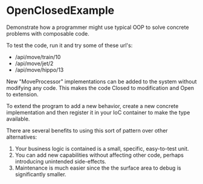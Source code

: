 # OpenClosedExample

Demonstrate how a programmer might use typical OOP to solve concrete problems with composable code.

To test the code, run it and try some of these url's:
- /api/move/train/10
- /api/move/jet/2
- /api/move/hippo/13

New "MoveProcessor" implementations can be added to the system without modifying any code.  This makes the code Closed to modification and Open to extension.

To extend the program to add a new behavior, create a new concrete implementation and then register it in your IoC container to make the type available.

There are several benefits to using this sort of pattern over other alternatives:

1.  Your business logic is contained is a small, specific, easy-to-test unit.
1.  You can add new capabilities without affecting other code, perhaps introducing unintended side-effects.
1. Maintenance is much easier since the the surface area to debug is significantly smaller.
